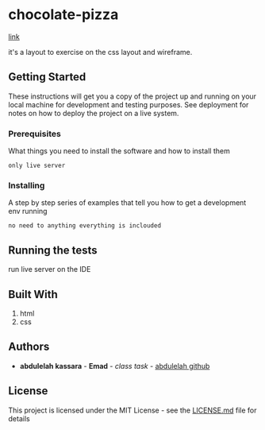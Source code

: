 # chocolate-pizza   
[link](https://abdulelahxd.github.io/chocolate-pizza/)

it's a layout to exercise on the css layout and wireframe.
## Getting Started

These instructions will get you a copy of the project up and running on your local machine for development and testing purposes. See deployment for notes on how to deploy the project on a live system.

### Prerequisites

What things you need to install the software and how to install them

```
only live server

```

### Installing

A step by step series of examples that tell you how to get a development env running

```
no need to anything everything is inclouded

```

## Running the tests

run live server on the IDE

## Built With

1. html
2. css


## Authors

* **abdulelah kassara** - **Emad** - *class task* - [abdulelah github](https://github.com/abdulelahxd)

## License

This project is licensed under the MIT License - see the [LICENSE.md](LICENSE.md) file for details
